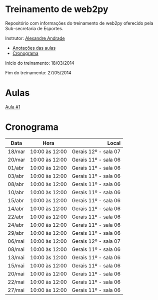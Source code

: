 # Treinamento de web2py

Repositório com informações do treinamento de web2py oferecido pela Sub-secretaria de Esportes.


Instrutor: [Alexandre Andrade](https://github.com/alexandremas)

- [Anotações das aulas](#aulas)
- [Cronograma](#cronograma)

Início do treinamento: 18/03/2014

Fim do treinamento: 27/05/2014

# Aulas
[Aula #1](aulas/aula_001.md)


# Cronograma

| Data		| Hora				| Local					|
| --------- |:-------------:| ---------------------:|
| 18/mar	| 10:00 às 12:00	| Gerais 12º - sala 07 	|
| 20/mar	| 10:00 às 12:00	| Gerais 11º - sala 06 	|
| 01/abr	| 10:00 às 12:00	| Gerais 11º - sala 06 	|
| 03/abr	| 10:00 às 12:00	| Gerais 11º - sala 06 	|
| 08/abr	| 10:00 às 12:00	| Gerais 11º - sala 06 	|
| 10/abr	| 10:00 às 12:00	| Gerais 11º - sala 06 	|
| 15/abr	| 10:00 às 12:00	| Gerais 11º - sala 06 	|
| 14/abr	| 10:00 às 12:00	| Gerais 11º - sala 06 	|
| 22/abr	| 10:00 às 12:00	| Gerais 11º - sala 06 	|
| 24/abr	| 10:00 às 12:00	| Gerais 11º - sala 06 	|
| 29/abr	| 10:00 às 12:00	| Gerais 11º - sala 06 	|
| 06/mai	| 10:00 às 12:00	| Gerais 12º - sala 07 	|
| 08/mai	| 10:00 às 12:00	| Gerais 11º - sala 06 	|
| 13/mai	| 10:00 às 12:00	| Gerais 11º - sala 06 	|
| 15/mai	| 10:00 às 12:00	| Gerais 11º - sala 06 	|
| 20/mai	| 10:00 às 12:00	| Gerais 11º - sala 06 	|
| 22/mai	| 10:00 às 12:00	| Gerais 11º - sala 06 	|
| 27/mai	| 10:00 às 12:00	| Gerais 11º - sala 06 	|
